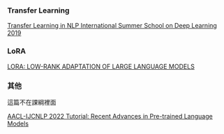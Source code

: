 ### Transfer Learning

[Transfer Learning in NLP International Summer School on Deep Learning 2019](https://docs.google.com/presentation/d/1DJI1yX4U5IgApGwavt0AmOCLWwso7ou1Un93sMuAWmA/edit#slide=id.p)

### LoRA

[LORA: LOW-RANK ADAPTATION OF LARGE LANGUAGE MODELS](https://arxiv.org/pdf/2106.09685.pdf)

### 其他

這篇不在課綱裡面

[AACL-IJCNLP 2022 Tutorial: Recent Advances in Pre-trained Language Models](https://www.youtube.com/watch?v=thr4-hgLhi8&ab_channel=%E5%A7%9C%E6%88%90%E7%BF%B0)
